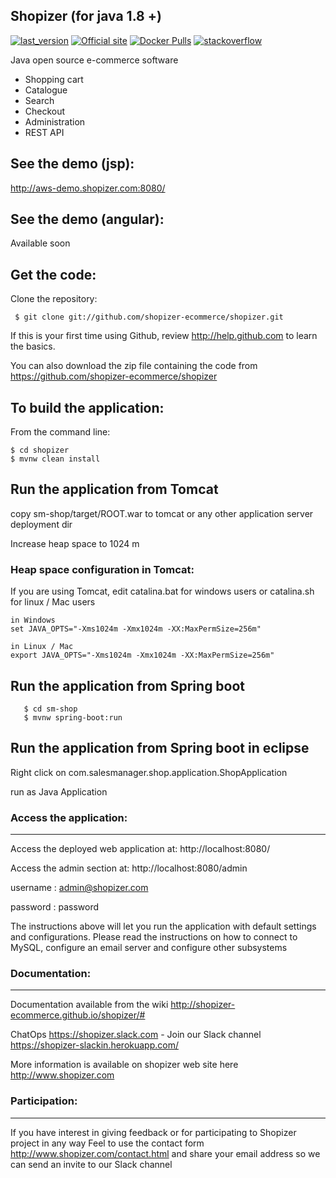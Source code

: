Shopizer (for java 1.8 +)
-------------------

[![last_version](https://img.shields.io/badge/last_version-v2.11.0-blue.svg?style=flat)](https://github.com/shopizer-ecommerce/shopizer/tree/2.11.0)
[![Official site](https://img.shields.io/website-up-down-green-red/https/shields.io.svg?label=official%20site)](http://www.shopizer.com/)
[![Docker Pulls](https://img.shields.io/docker/pulls/shopizerecomm/shopizer.svg)](https://hub.docker.com/r/shopizerecomm/shopizer)
[![stackoverflow](https://img.shields.io/badge/shopizer-stackoverflow-orange.svg?style=flat)](http://stackoverflow.com/questions/tagged/shopizer)


Java open source e-commerce software

- Shopping cart
- Catalogue
- Search
- Checkout
- Administration
- REST API

See the demo (jsp):
-------------------
http://aws-demo.shopizer.com:8080/

See the demo (angular):
-------------------
Available soon


Get the code:
-------------------
Clone the repository:
     
	 $ git clone git://github.com/shopizer-ecommerce/shopizer.git

If this is your first time using Github, review http://help.github.com to learn the basics.

You can also download the zip file containing the code from https://github.com/shopizer-ecommerce/shopizer 

To build the application:
-------------------	
From the command line:

	$ cd shopizer
	$ mvnw clean install
	

Run the application from Tomcat 
-------------------
copy sm-shop/target/ROOT.war to tomcat or any other application server deployment dir

Increase heap space to 1024 m

### Heap space configuration in Tomcat:


If you are using Tomcat, edit catalina.bat for windows users or catalina.sh for linux / Mac users

	in Windows
	set JAVA_OPTS="-Xms1024m -Xmx1024m -XX:MaxPermSize=256m" 
	
	in Linux / Mac
	export JAVA_OPTS="-Xms1024m -Xmx1024m -XX:MaxPermSize=256m" 

Run the application from Spring boot 
-------------------

       $ cd sm-shop
       $ mvnw spring-boot:run

Run the application from Spring boot in eclipse
-------------------

Right click on com.salesmanager.shop.application.ShopApplication

run as Java Application

### Access the application:
-------------------

Access the deployed web application at: http://localhost:8080/

Access the admin section at: http://localhost:8080/admin

username : admin@shopizer.com

password : password

The instructions above will let you run the application with default settings and configurations.
Please read the instructions on how to connect to MySQL, configure an email server and configure other subsystems


### Documentation:
-------------------

Documentation available from the wiki <http://shopizer-ecommerce.github.io/shopizer/#>

ChatOps <https://shopizer.slack.com>  - Join our Slack channel https://shopizer-slackin.herokuapp.com/

More information is available on shopizer web site here <http://www.shopizer.com>

### Participation:
-------------------

If you have interest in giving feedback or for participating to Shopizer project in any way
Feel to use the contact form <http://www.shopizer.com/contact.html> and share your email address
so we can send an invite to our Slack channel


